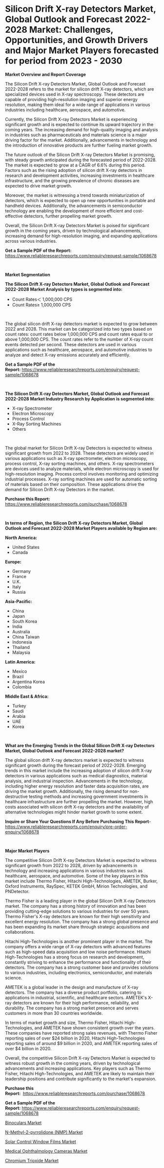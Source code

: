 <p><h1>Silicon Drift X-ray Detectors Market, Global Outlook and Forecast 2022-2028 Market: Challenges, Opportunities, and Growth Drivers and Major Market Players forecasted for period from 2023 - 2030</h1></p><p><strong>Market Overview and Report Coverage</strong></p>
<p><p>The Silicon Drift X-ray Detectors Market, Global Outlook and Forecast 2022-2028 refers to the market for silicon drift X-ray detectors, which are specialized devices used in X-ray spectroscopy. These detectors are capable of providing high-resolution imaging and superior energy resolution, making them ideal for a wide range of applications in various industries including healthcare, aerospace, and automotive.</p><p>Currently, the Silicon Drift X-ray Detectors Market is experiencing significant growth and is expected to continue its upward trajectory in the coming years. The increasing demand for high-quality imaging and analysis in industries such as pharmaceuticals and materials science is a major driving factor for the market. Additionally, advancements in technology and the introduction of innovative products are further fueling market growth.</p><p>The future outlook of the Silicon Drift X-ray Detectors Market is promising, with steady growth anticipated during the forecasted period of 2022-2028. The market is expected to grow at a CAGR of 6.6% during this period. Factors such as the rising adoption of silicon drift X-ray detectors in research and development activities, increasing investments in healthcare infrastructure, and the growing prevalence of chronic diseases are expected to drive market growth.</p><p>Moreover, the market is witnessing a trend towards miniaturization of detectors, which is expected to open up new opportunities in portable and handheld devices. Additionally, the advancements in semiconductor technology are enabling the development of more efficient and cost-effective detectors, further propelling market growth.</p><p>Overall, the Silicon Drift X-ray Detectors Market is poised for significant growth in the coming years, driven by technological advancements, increasing demand for high-resolution imaging, and expanding applications across various industries.</p></p>
<p><strong>Get a Sample PDF of the Report:</strong> <a href="https://www.reliableresearchreports.com/enquiry/request-sample/1068678">https://www.reliableresearchreports.com/enquiry/request-sample/1068678</a></p>
<p>&nbsp;</p>
<p><strong>Market Segmentation</strong></p>
<p><strong>The Silicon Drift X-ray Detectors Market, Global Outlook and Forecast 2022-2028 Market Analysis by types is segmented into:</strong></p>
<p><ul><li>Count Rates＜ 1,000,000 CPS</li><li>Count Rates≥ 1,000,000 CPS</li></ul></p>
<p>&nbsp;</p>
<p><p>The global silicon drift X-ray detectors market is expected to grow between 2022 and 2028. This market can be categorized into two types based on count rates: count rates below 1,000,000 CPS and count rates equal to or above 1,000,000 CPS. The count rates refer to the number of X-ray count events detected per second. These detectors are used in various applications such as healthcare, aerospace, and automotive industries to analyze and detect X-ray emissions accurately and efficiently.</p></p>
<p><strong>Get a Sample PDF of the Report:</strong>&nbsp;<a href="https://www.reliableresearchreports.com/enquiry/request-sample/1068678">https://www.reliableresearchreports.com/enquiry/request-sample/1068678</a></p>
<p>&nbsp;</p>
<p><strong>The Silicon Drift X-ray Detectors Market, Global Outlook and Forecast 2022-2028 Market Industry Research by Application is segmented into:</strong></p>
<p><ul><li>X-ray Spectrometer</li><li>Electron Microscopy</li><li>Process Control</li><li>X-Ray Sorting Machines</li><li>Others</li></ul></p>
<p>&nbsp;</p>
<p><p>The global market for Silicon Drift X-ray Detectors is expected to witness significant growth from 2022 to 2028. These detectors are widely used in various applications such as X-ray spectrometer, electron microscopy, process control, X-ray sorting machines, and others. X-ray spectrometers are devices used to analyze materials, while electron microscopy is used for high-resolution imaging. Process control involves monitoring and optimizing industrial processes. X-ray sorting machines are used for automatic sorting of materials based on their composition. These applications drive the demand for Silicon Drift X-ray Detectors in the market.</p></p>
<p><strong>Purchase this Report:</strong>&nbsp; <a href="https://www.reliableresearchreports.com/purchase/1068678">https://www.reliableresearchreports.com/purchase/1068678</a></p>
<p>&nbsp;</p>
<p><strong>In terms of Region, the Silicon Drift X-ray Detectors Market, Global Outlook and Forecast 2022-2028 Market Players available by Region are:</strong></p>
<p>
    <p> <strong> North America: </strong>
        <ul>
            <li>United States</li>
            <li>Canada</li>
        </ul>
        </p> 
    <p> <strong> Europe: </strong>
        <ul>
            <li>Germany</li>
            <li>France</li>
            <li>U.K.</li>
            <li>Italy</li>
            <li>Russia</li>
        </ul>
        </p> 
    <p> <strong> Asia-Pacific: </strong>
        <ul>
            <li>China</li>
            <li>Japan</li>
            <li>South Korea</li>
            <li>India</li>
            <li>Australia</li>
            <li>China Taiwan</li>
            <li>Indonesia</li>
            <li>Thailand</li>
            <li>Malaysia</li>
        </ul>
        </p> 
    <p> <strong> Latin America: </strong>
        <ul>
            <li>Mexico</li>
            <li>Brazil</li>
            <li>Argentina Korea</li>
            <li>Colombia</li>
        </ul>
        </p> 
    <p> <strong> Middle East & Africa: </strong>
        <ul>
            <li>Turkey</li>
            <li>Saudi</li>
            <li>Arabia</li>
            <li>UAE</li>
            <li>Korea</li>
        </ul>
    </p>
    </p>
<p>&nbsp;</p>
<p><strong>What are the Emerging Trends in the Global Silicon Drift X-ray Detectors Market, Global Outlook and Forecast 2022-2028 market?</strong></p>
<p><p>The global silicon drift X-ray detectors market is expected to witness significant growth during the forecast period of 2022-2028. Emerging trends in this market include the increasing adoption of silicon drift X-ray detectors in various applications such as medical diagnostics, material analysis, and industrial inspection. Advancements in the technology, including higher energy resolution and faster data acquisition rates, are driving the market growth. Additionally, the rising demand for non-destructive testing methods and increasing government investments in healthcare infrastructure are further propelling the market. However, high costs associated with silicon drift X-ray detectors and the availability of alternative technologies might hinder market growth to some extent.</p></p>
<p><strong>Inquire or Share Your Questions If Any Before Purchasing This Report</strong>- <a href="https://www.reliableresearchreports.com/enquiry/pre-order-enquiry/1068678">https://www.reliableresearchreports.com/enquiry/pre-order-enquiry/1068678</a></p>
<p>&nbsp;</p>
<p><strong>Major Market Players</strong></p>
<p><p>The competitive Silicon Drift X-ray Detectors Market is expected to witness significant growth from 2022 to 2028, driven by advancements in technology and increasing applications in various industries such as healthcare, aerospace, and automotive. Some of the key players in this market include Thermo Fisher, Hitachi High-Technologies, AMETEK, Burker, Oxford Instruments, RaySpec, KETEK GmbH, Mirion Technologies, and PNDetector.</p><p>Thermo Fisher is a leading player in the global Silicon Drift X-ray Detectors market. The company has a strong history of innovation and has been providing cutting-edge solutions to various industries for over 50 years. Thermo Fisher's X-ray detectors are known for their high sensitivity and excellent energy resolution. The company has a strong global presence and has been expanding its market share through strategic acquisitions and collaborations.</p><p>Hitachi High-Technologies is another prominent player in the market. The company offers a wide range of X-ray detectors with advanced features such as high-speed data acquisition and low noise performance. Hitachi High-Technologies has a strong focus on research and development, constantly striving to enhance the performance and functionality of their detectors. The company has a strong customer base and provides solutions to various industries, including electronics, semiconductor, and materials science.</p><p>AMETEK is a global leader in the design and manufacture of X-ray detectors. The company has a diverse product portfolio, catering to applications in industrial, scientific, and healthcare sectors. AMETEK's X-ray detectors are known for their high performance, reliability, and durability. The company has a strong market presence and serves customers in more than 30 countries worldwide.</p><p>In terms of market growth and size, Thermo Fisher, Hitachi High-Technologies, and AMETEK have shown consistent growth over the years. These companies have reported strong sales revenues, with Thermo Fisher reporting sales of over $24 billion in 2020, Hitachi High-Technologies reporting sales of around $9 billion in 2020, and AMETEK reporting sales of over $4 billion in 2020.</p><p>Overall, the competitive Silicon Drift X-ray Detectors Market is expected to witness robust growth in the coming years, driven by technological advancements and increasing applications. Key players such as Thermo Fisher, Hitachi High-Technologies, and AMETEK are likely to maintain their leadership positions and contribute significantly to the market's expansion.</p></p>
<p><strong>Purchase this Report:</strong>&nbsp;&nbsp;<a href="https://www.reliableresearchreports.com/purchase/1068678">https://www.reliableresearchreports.com/purchase/1068678</a></p>
<p></p>
<p><strong>Get a Sample PDF of the Report:</strong>&nbsp;<a href="https://www.reliableresearchreports.com/enquiry/request-sample/1068678">https://www.reliableresearchreports.com/enquiry/request-sample/1068678</a></p>
<p><p><a href="https://www.linkedin.com/pulse/binoculars-market-size-share-global-analysis-kipkf/">Binoculars Market</a></p><p><a href="https://www.reportprime.com/n-methyl-2-pyrrolidone-nmp-r587">N-Methyl-2-pyrrolidone (NMP) Market</a></p><p><a href="https://medium.com/@reportmines/solar-control-window-films-market-size-growth-forecast-2023-2030-7967a496504f">Solar Control Window Films Market</a></p><p><a href="https://www.reportprime.com/medical-ophthalmology-cameras-r8915">Medical Ophthalmology Cameras Market</a></p><p><a href="https://medium.com/@humanhydrohq/chromium-trioxide-market-size-growth-forecast-2023-2030-0de91478fde2">Chromium Trioxide Market</a></p></p>